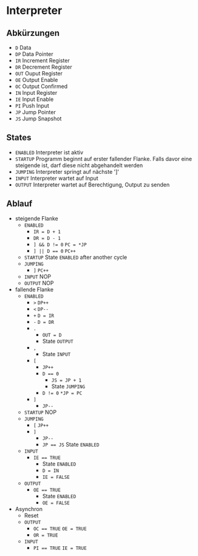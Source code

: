 # Interpreter
## Abkürzungen
- `D` Data
- `DP` Data Pointer
- `IR` Increment Register
- `DR` Decrement Register
- `OUT` Ouput Register
- `OE` Output Enable
- `OC` Output Confirmed
- `IN` Input Register
- `IE` Input Enable
- `PI` Push Input
- `JP` Jump Pointer
- `JS` Jump Snapshot
## States
- `ENABLED` Interpreter ist aktiv
- `STARTUP` Programm beginnt auf erster fallender Flanke. Falls davor eine steigende ist, darf diese nicht abgehandelt werden
- `JUMPING` Interpreter springt auf nächste ']'
- `INPUT` Interpreter wartet auf Input
- `OUTPUT` Interpreter wartet auf Berechtigung, Output zu senden
## Ablauf
- steigende Flanke
    - `ENABLED`
        - `IR = D + 1`
        - `DR = D - 1`
        - `] && D != 0` `PC = *JP`
        - `] || D == 0` `PC++`
    - `STARTUP` State `ENABLED` after another cycle
    - `JUMPING`
        - `]` `PC++`
    - `INPUT` NOP
    - `OUTPUT` NOP
- fallende Flanke
    - `ENABLED`
        - `>` `DP++`
        - `<` `DP--`
        - `+` `D = IR`
        - `-` `D = DR`
        - `.`
            - `OUT = D`
            - State `OUTPUT`
        - `,` 
            - State `INPUT`
        - `[`
            - `JP++`
            - `D == 0`
                - `JS = JP + 1`
                - State `JUMPING`
            - `D != 0` `*JP = PC`
        - `]`
            - `JP--`
    - `STARTUP` NOP
    - `JUMPING`
        - `[` `JP++`
        - `]`
            - `JP--`
            - `JP == JS` State `ENABLED`
    - `INPUT`
        - `IE == TRUE`
            - State `ENABLED`
            - `D = IN`
            - `IE = FALSE`
    - `OUTPUT`
        - `OE == TRUE`
            - State `ENABLED`
            - `OE = FALSE`
- Asynchron
    - Reset
    - `OUTPUT`
        - `OC == TRUE` `OE = TRUE`
        - `OR = TRUE`
    - `INPUT`
        - `PI == TRUE` `IE = TRUE`